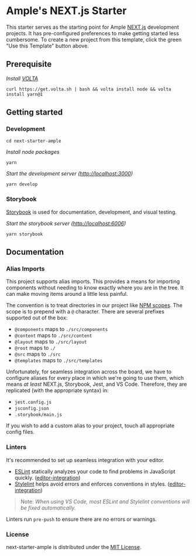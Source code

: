 # Ample's NEXT.js Starter

This starter serves as the starting point for Ample [NEXT.js](https://nextjs.org/) development projects. It has pre-configured preferences to make getting started less cumbersome. To create a new project from this template, click the green "Use this Template" button above.

## Prerequisite

_Install [VOLTA](https://volta.sh/)_

```shell
curl https://get.volta.sh | bash && volta install node && volta install yarn@1
```

## Getting started

### Development

```shell
cd next-starter-ample
```

_Install node packages_

```shell
yarn
```

_Start the development server ([http://localhost:3000](http://localhost:3000))_

```shell
yarn develop
```

### Storybook

[Storybook](https://storybook.js.org/) is used for documentation, development, and visual testing.

_Start the storybook server ([http://localhost:6006](http://localhost:6006))_

```shell
yarn storybook
```

## Documentation

### Alias Imports

This project supports alias imports. This provides a means for importing components without needing to know exactly where you are in the tree. It can make moving items around a little less painful.

The convention is to treat directories in our project like [NPM scopes](https://docs.npmjs.com/about-scopes). The scope is to prepend with a `@` character. There are several prefixes supported out of the box:

- `@components` maps to `./src/components`
- `@content` maps to `./src/content`
- `@layout` maps to `./src/layout`
- `@root` maps to `./`
- `@src` maps to `./src`
- `@templates` maps to `./src/templates`

Unfortunately, for seamless integration across the board, we have to configure aliases for every place in which we're going to use them, which means _at least_ NEXT.js, Storybook, Jest, and VS Code. Therefore, they are replicated (with the appropriate syntax) in:

- `jest.config.js`
- `jsconfig.json`
- `.storybook/main.js`

If you wish to add a custom alias to your project, touch all appropriate config files.

### Linters

It's recommended to set up seamless integration with your editor.

- [ESLint](http://eslint.org/) statically analyzes your code to find problems in JavaScript quickly. ([editor-integration](http://eslint.org/docs/user-guide/integrations#editors))
- [Stylelint](https://stylelint.io) helps avoid errors and enforces conventions in styles. ([editor-integration](https://stylelint.io/user-guide/complementary-tools/#editor-plugins)\)

> Note: _When using VS Code, most ESLint and Stylelint conventions will be fixed automatically._

Linters run `pre-push` to ensure there are no errors or warnings.

### License

next-starter-ample is distributed under the [MIT License](LICENSE.md).
